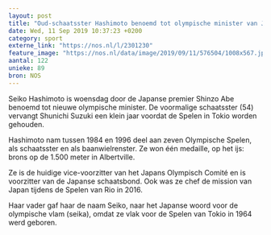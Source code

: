 ```yaml
---
layout: post
title: "Oud-schaatsster Hashimoto benoemd tot olympische minister van Japan"
date: Wed, 11 Sep 2019 10:37:23 +0200
category: sport
externe_link: "https://nos.nl/l/2301230"
feature_image: "https://nos.nl/data/image/2019/09/11/576504/1008x567.jpg"
aantal: 122
unieke: 89
bron: NOS
---
```


<p>Seiko Hashimoto is woensdag door de Japanse premier Shinzo Abe benoemd tot nieuwe olympische minister. De voormalige schaatsster (54) vervangt Shunichi Suzuki een klein jaar voordat de Spelen in Tokio worden gehouden.</p>
<p>Hashimoto nam tussen 1984 en 1996 deel aan zeven Olympische Spelen, als schaatsster en als baanwielrenster. Ze won één medaille, op het ijs: brons op de 1.500 meter in Albertville.</p>
<p>Ze is de huidige vice-voorzitter van het Japans Olympisch Comité en is voorzitter van de Japanse schaatsbond. Ook was ze chef de mission van Japan tijdens de Spelen van Rio in 2016.</p>
<p>Haar vader gaf haar de naam Seiko, naar het Japanse woord voor de olympische vlam (seika), omdat ze vlak voor de Spelen van Tokio in 1964 werd geboren.</p>
